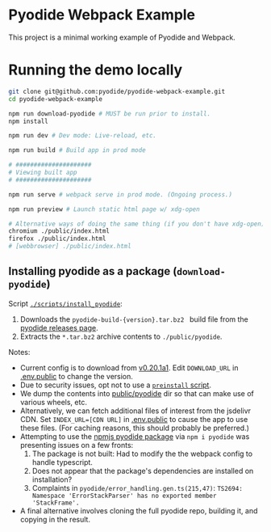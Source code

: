# Pyodide Webpack Example

This project is a minimal working example of Pyodide and Webpack.

# Running the demo locally

```bash
git clone git@github.com:pyodide/pyodide-webpack-example.git
cd pyodide-webpack-example

npm run download-pyodide # MUST be run prior to install.
npm install

npm run dev # Dev mode: Live-reload, etc.

npm run build # Build app in prod mode

# #####################
# Viewing built app
# #####################

npm run serve # webpack serve in prod mode. (Ongoing process.)

npm run preview # Launch static html page w/ xdg-open

# Alternative ways of doing the same thing (if you don't have xdg-open):
chromium ./public/index.html
firefox ./public/index.html
# [webbrowser] ./public/index.html
```

## Installing pyodide as a package (`download-pyodide`)

Script [`./scripts/install_pyodide`](./scripts/install_pyodide):

1. Downloads the `pyodide-build-{version}.tar.bz2 ` build file from the [pyodide releases page](https://github.com/pyodide/pyodide/releases).
2. Extracts the `*.tar.bz2` archive contents to `./public/pyodide`.

Notes:

- Current config is to download from [v0.20.1a1](https://github.com/pyodide/pyodide/releases/tag/0.20.1a1). Edit `DOWNLOAD_URL` in [.env.public](./..env.public) to change the version.
- Due to security issues, opt not to use a [`preinstall` script](https://docs.npmjs.com/cli/v6/using-npm/scripts#best-practices).
- We dump the contents into [public/pyodide](./public/pyodide) dir so that can make use of various wheels, etc.
- Alternatively, we can fetch additional files of interest from the jsdelivr CDN. Set `INDEX_URL=[CDN URL]` in [.env.public](./..env.public) to cause the app to use these files. (For caching reasons, this should probably be preferred.)
- Attempting to use the [npmjs pyodide package](https://www.npmjs.com/package/pyodide) via `npm i pyodide` was presenting issues on a few fronts:
    1. The package is not built: Had to modify the the webpack config to handle typescript.
    2. Does not appear that the package's dependencies are installed on installation?
    3. Complaints in `pyodide/error_handling.gen.ts(215,47)`: `TS2694: Namespace 'ErrorStackParser' has no exported member 'StackFrame'.`
- A final alternative involves cloning the full pyodide repo, building it, and copying in the result.
